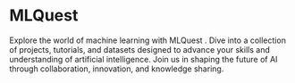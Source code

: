 # MLQuest
Explore the world of machine learning with MLQuest . Dive into a collection of projects, tutorials, and datasets designed to advance your skills and understanding of artificial intelligence. Join us in shaping the future of AI through collaboration, innovation, and knowledge sharing.

